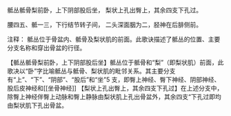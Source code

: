 骶丛骶骨梨前卧，上下阴部股后坐，
梨状上孔出臀上，其余四支下孔过。

腰四五、骶一三，下行结节转子间，
二头深面胭为二，胫神在后腓侧前。

注释：
骶丛位于骨盆内、骶骨及梨状肌的前面。此歌诀描述了骶丛的位置、主要分支名称和穿出骨盆的行径。

【骶丛骶骨梨前卧，上下阴部股后坐】骶丛位于骶骨和“梨”（即梨状肌）前面，此歌决以“卧”字比喻骶丛与骶骨、梨状肌的毗邻关系。其主要分支有“上”、“下”、“阴部”、“股后”和“坐”5 支，即臀上神经、臀下神经、阴部神经、股后皮神经和[[坐骨神经]]
【梨状上孔出臀上，其余四支下孔过】在上述分支中，除臀上神经伴臀上动脉和臀上静脉由梨状肌上孔出骨盆外，其余四支“下孔过即均由梨状肌下孔出骨盆。